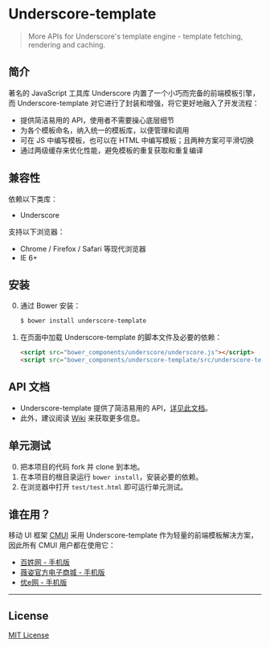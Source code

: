 # Underscore-template

> More APIs for Underscore's template engine - template fetching, rendering and caching.

## 简介

著名的 JavaScript 工具库 Underscore 内置了一个小巧而完备的前端模板引擎，而 Underscore-template 对它进行了封装和增强，将它更好地融入了开发流程：

* 提供简洁易用的 API，使用者不需要操心底层细节
* 为各个模板命名，纳入统一的模板库，以便管理和调用
* 可在 JS 中编写模板，也可以在 HTML 中编写模板；且两种方案可平滑切换
* 通过两级缓存来优化性能，避免模板的重复获取和重复编译

## 兼容性

依赖以下类库：

* Underscore

支持以下浏览器：

* Chrome / Firefox / Safari 等现代浏览器
* IE 6+

## 安装

0. 通过 Bower 安装：

	```sh
	$ bower install underscore-template
	```

0. 在页面中加载 Underscore-template 的脚本文件及必要的依赖：

	```html
	<script src="bower_components/underscore/underscore.js"></script>
	<script src="bower_components/underscore-template/src/underscore-template.js"></script>
	```

## API 文档

* Underscore-template 提供了简洁易用的 API，[详见此文档](https://github.com/cssmagic/underscore-template/issues/5)。
* 此外，建议阅读 [Wiki](https://github.com/cssmagic/underscore-template/wiki) 来获取更多信息。

## 单元测试

0. 把本项目的代码 fork 并 clone 到本地。
0. 在本项目的根目录运行 `bower install`，安装必要的依赖。
0. 在浏览器中打开 `test/test.html` 即可运行单元测试。

## 谁在用？

移动 UI 框架 [CMUI](https://github.com/CMUI/CMUI) 采用 Underscore-template 作为轻量的前端模板解决方案，因此所有 CMUI 用户都在使用它：

* [百姓网 - 手机版](http://m.baixing.com/)
* [薇姿官方电子商城 - 手机版](http://m.vichy.com.cn/)
* [优e网 - 手机版](http://m.uemall.com/)

***

## License

[MIT License](http://www.opensource.org/licenses/mit-license.php)
